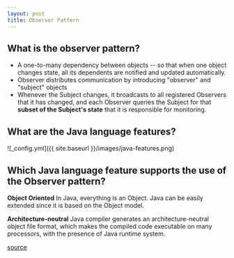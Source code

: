 ```yaml
---
layout: post
title: Observer Pattern 
---
```

## What is the observer pattern?
* A one-to-many dependency between objects
  -- so that when one object changes state, all its dependents are notified and updated automatically.
* Observer distributes communication by introducing "observer" and "subject" objects
* Whenever the Subject changes, it broadcasts to all registered Observers that it has changed, 
and each Observer queries the Subject for that __subset of the Subject's state__ that it is responsible for monitoring.
    
## What are the Java language features?

![_config.yml]({{ site.baseurl }}/images/java-features.png)
     
## Which Java language feature supports the use of the Observer pattern?
**Object Oriented**
In Java, everything is an Object. Java can be easily extended since it is based on the Object model.

**Architecture-neutral**
Java compiler generates an architecture-neutral object file format, which makes the compiled code executable on many processors, with the presence of Java runtime system.
  
[source](https://sourcemaking.com/design_patterns/observer)
